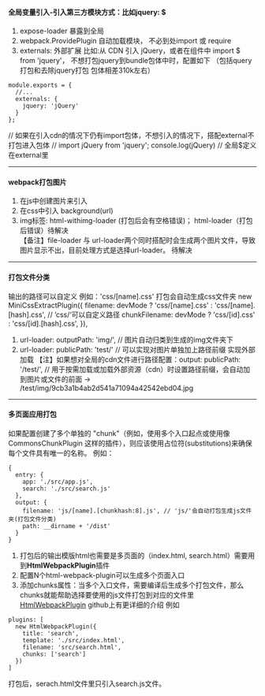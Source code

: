 #### 全局变量引入-引入第三方模块方式：比如jquery: $
1. expose-loader 暴露到全局
2. webpack.ProvidePlugin 自动加载模块， 不必到处import 或 require
3. externals: 外部扩展 比如:从 CDN 引入 jQuery，或者在组件中 import $ from 'jquery'， 不想打包jquery到bundle包体中时，配置如下 （包括query打包和去除jquery打包 包体相差310k左右）
```
module.exports = {
  //...
  externals: {
    jquery: 'jQuery'
  }
};
```
// 如果在引入cdn的情况下仍有import包体，不想引入的情况下，搭配external不打包进入包体
// import jQuery from 'jquery'; 
console.log(jQuery) // 全局$定义在external里
****
#### webpack打包图片
1. 在js中创建图片来引入  
2. 在css中引入 background(url)  
3. img标签: html-withimg-loader (打包后会有空格错误)； html-loader（打包后错误）待解决  
【备注】file-loader 与 url-loader两个同时搭配时会生成两个图片文件，导致图片显示不出，目前处理方式是选择url-loader。 待解决  
****
#### 打包文件分类
输出的路径可以自定义
例如：'css/[name].css' 打包会自动生成css文件夹
new MiniCssExtractPlugin({
  filename: devMode ? 'css/[name].css' : 'css/[name].[hash].css', // ’css/‘可以自定义路径
  chunkFilename: devMode ? 'css/[id].css' : 'css/[id].[hash].css',
}),
1. url-loader: outputPath: 'img/', // 图片自动归类到生成的img文件夹下
2. url-loader: publicPath: 'test/' // 可以实现对图片单独加上路径前缀 实现外部加载
【注】如果想对全局的cdn文件进行路径配置：output: publicPath: '/test/', // 用于按需加载或加载外部资源（cdn）时设置路径前缀，会自动加到图片或文件的前面 -> /test/img/9cb3a1b4ab2d541a71094a42542ebd04.jpg
****
#### 多页面应用打包
如果配置创建了多个单独的 "chunk"（例如，使用多个入口起点或使用像 CommonsChunkPlugin 这样的插件），则应该使用占位符(substitutions)来确保每个文件具有唯一的名称。
例如：
```
{
  entry: {
    app: './src/app.js',
    search: './src/search.js'
  },
  output: {
    filename: 'js/[name].[chunkhash:8].js', // 'js/'会自动打包生成js文件夹(打包文件分类)
    path: __dirname + '/dist'
  }
}
```
1. 打包后的输出模版html也需要是多页面的（index.html, search.html）需要用到**HtmlWebpackPlugin**插件
2. 配置N个html-webpack-plugin可以生成多个页面入口
3. 添加chunks属性：当多个入口文件，需要编译后生成多个打包文件，那么chunks就能帮助选择要使用的js文件打包到对应的文件里   
[HtmlWebpackPlugin](https://github.com/jantimon/html-webpack-plugin#configuration) github上有更详细的介绍
例如
```
plugins: [
  new HtmlWebpackPlugin({
    title: 'search',
    template: './src/index.html',
    filename: 'src/search.html',
    chunks: ['search']
  })
]
```
打包后，serach.html文件里只引入search.js文件。